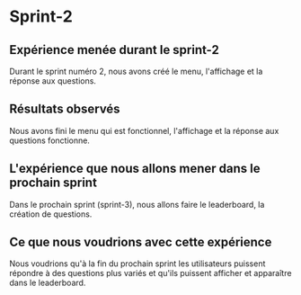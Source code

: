 

# Sprint-2

## Expérience menée durant le sprint-2

Durant le sprint numéro 2, nous avons créé le menu, l'affichage et la réponse aux questions.


## Résultats observés

Nous avons fini le menu qui est fonctionnel, l'affichage et la réponse aux questions fonctionne.

## L'expérience que nous allons mener dans le prochain sprint

Dans le prochain sprint (sprint-3), nous allons faire le leaderboard, la création de questions.

## Ce que nous voudrions avec cette expérience

Nous voudrions qu'à la fin du prochain sprint les utilisateurs puissent répondre à des questions plus variés et qu'ils puissent afficher et apparaître dans le leaderboard.
